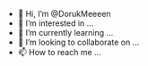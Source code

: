 - 👋 Hi, I’m @DorukMeeeen
- 👀 I’m interested in ...
- 🌱 I’m currently learning ...
- 💞️ I’m looking to collaborate on ...
- 📫 How to reach me ...

<!---
DorukMeeeen/DorukMeeeen is a ✨ special ✨ repository because its `README.md` (this file) appears on your GitHub profile.
You can click the Preview link to take a look at your changes.
--->
